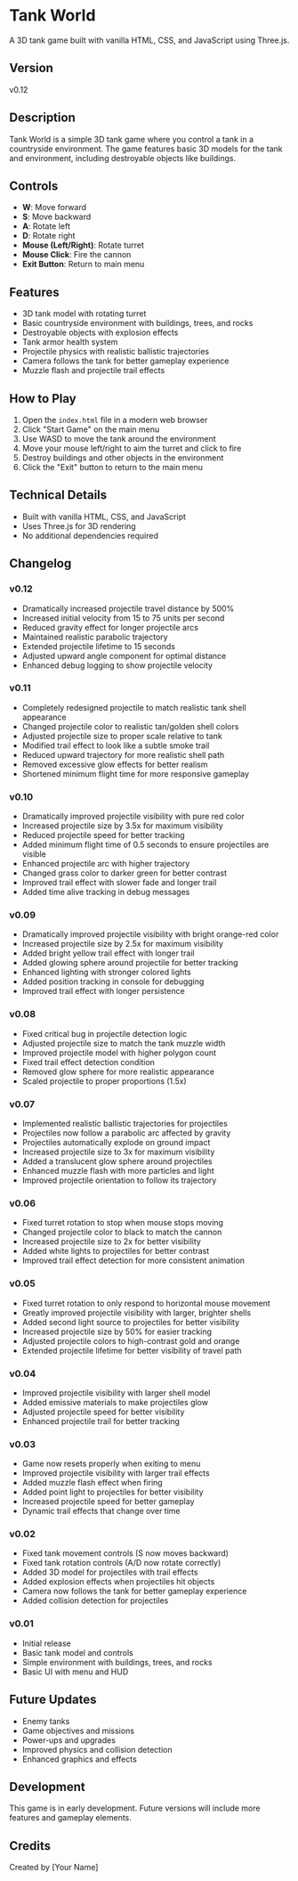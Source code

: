 # Tank World

A 3D tank game built with vanilla HTML, CSS, and JavaScript using Three.js.

## Version
v0.12

## Description
Tank World is a simple 3D tank game where you control a tank in a countryside environment. The game features basic 3D models for the tank and environment, including destroyable objects like buildings.

## Controls
- **W**: Move forward
- **S**: Move backward
- **A**: Rotate left
- **D**: Rotate right
- **Mouse (Left/Right)**: Rotate turret
- **Mouse Click**: Fire the cannon
- **Exit Button**: Return to main menu

## Features
- 3D tank model with rotating turret
- Basic countryside environment with buildings, trees, and rocks
- Destroyable objects with explosion effects
- Tank armor health system
- Projectile physics with realistic ballistic trajectories
- Camera follows the tank for better gameplay experience
- Muzzle flash and projectile trail effects

## How to Play
1. Open the `index.html` file in a modern web browser
2. Click "Start Game" on the main menu
3. Use WASD to move the tank around the environment
4. Move your mouse left/right to aim the turret and click to fire
5. Destroy buildings and other objects in the environment
6. Click the "Exit" button to return to the main menu

## Technical Details
- Built with vanilla HTML, CSS, and JavaScript
- Uses Three.js for 3D rendering
- No additional dependencies required

## Changelog
### v0.12
- Dramatically increased projectile travel distance by 500%
- Increased initial velocity from 15 to 75 units per second
- Reduced gravity effect for longer projectile arcs
- Maintained realistic parabolic trajectory
- Extended projectile lifetime to 15 seconds
- Adjusted upward angle component for optimal distance
- Enhanced debug logging to show projectile velocity

### v0.11
- Completely redesigned projectile to match realistic tank shell appearance
- Changed projectile color to realistic tan/golden shell colors
- Adjusted projectile size to proper scale relative to tank
- Modified trail effect to look like a subtle smoke trail
- Reduced upward trajectory for more realistic shell path
- Removed excessive glow effects for better realism
- Shortened minimum flight time for more responsive gameplay

### v0.10
- Dramatically improved projectile visibility with pure red color
- Increased projectile size by 3.5x for maximum visibility
- Reduced projectile speed for better tracking
- Added minimum flight time of 0.5 seconds to ensure projectiles are visible
- Enhanced projectile arc with higher trajectory
- Changed grass color to darker green for better contrast
- Improved trail effect with slower fade and longer trail
- Added time alive tracking in debug messages

### v0.09
- Dramatically improved projectile visibility with bright orange-red color
- Increased projectile size by 2.5x for maximum visibility
- Added bright yellow trail effect with longer trail
- Added glowing sphere around projectile for better tracking
- Enhanced lighting with stronger colored lights
- Added position tracking in console for debugging
- Improved trail effect with longer persistence

### v0.08
- Fixed critical bug in projectile detection logic
- Adjusted projectile size to match the tank muzzle width
- Improved projectile model with higher polygon count
- Fixed trail effect detection condition
- Removed glow sphere for more realistic appearance
- Scaled projectile to proper proportions (1.5x)

### v0.07
- Implemented realistic ballistic trajectories for projectiles
- Projectiles now follow a parabolic arc affected by gravity
- Projectiles automatically explode on ground impact
- Increased projectile size to 3x for maximum visibility
- Added a translucent glow sphere around projectiles
- Enhanced muzzle flash with more particles and light
- Improved projectile orientation to follow its trajectory

### v0.06
- Fixed turret rotation to stop when mouse stops moving
- Changed projectile color to black to match the cannon
- Increased projectile size to 2x for better visibility
- Added white lights to projectiles for better contrast
- Improved trail effect detection for more consistent animation

### v0.05
- Fixed turret rotation to only respond to horizontal mouse movement
- Greatly improved projectile visibility with larger, brighter shells
- Added second light source to projectiles for better visibility
- Increased projectile size by 50% for easier tracking
- Adjusted projectile colors to high-contrast gold and orange
- Extended projectile lifetime for better visibility of travel path

### v0.04
- Improved projectile visibility with larger shell model
- Added emissive materials to make projectiles glow
- Adjusted projectile speed for better visibility
- Enhanced projectile trail for better tracking

### v0.03
- Game now resets properly when exiting to menu
- Improved projectile visibility with larger trail effects
- Added muzzle flash effect when firing
- Added point light to projectiles for better visibility
- Increased projectile speed for better gameplay
- Dynamic trail effects that change over time

### v0.02
- Fixed tank movement controls (S now moves backward)
- Fixed tank rotation controls (A/D now rotate correctly)
- Added 3D model for projectiles with trail effects
- Added explosion effects when projectiles hit objects
- Camera now follows the tank for better gameplay experience
- Added collision detection for projectiles

### v0.01
- Initial release
- Basic tank model and controls
- Simple environment with buildings, trees, and rocks
- Basic UI with menu and HUD

## Future Updates
- Enemy tanks
- Game objectives and missions
- Power-ups and upgrades
- Improved physics and collision detection
- Enhanced graphics and effects

## Development
This game is in early development. Future versions will include more features and gameplay elements.

## Credits
Created by [Your Name] 